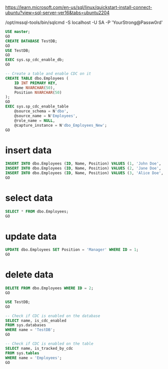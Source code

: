 
https://learn.microsoft.com/en-us/sql/linux/quickstart-install-connect-ubuntu?view=sql-server-ver16&tabs=ubuntu2204


/opt/mssql-tools/bin/sqlcmd -S localhost -U SA -P 'YourStrong@Passw0rd'
    
```sql
USE master;
GO
CREATE DATABASE TestDB;
GO
USE TestDB;
GO
EXEC sys.sp_cdc_enable_db;
GO

-- Create a table and enable CDC on it
CREATE TABLE dbo.Employees (
    ID INT PRIMARY KEY,
    Name NVARCHAR(50),
    Position NVARCHAR(50)
);
GO
EXEC sys.sp_cdc_enable_table
    @source_schema = N'dbo',
    @source_name = N'Employees',
    @role_name = NULL,
    @capture_instance = N'dbo_Employees_New';
GO
```



# insert data
```sql
INSERT INTO dbo.Employees (ID, Name, Position) VALUES (1, 'John Doe', 'Senior Software Engineer');
INSERT INTO dbo.Employees (ID, Name, Position) VALUES (2, 'Jane Doe', 'Database Administrator');
INSERT INTO dbo.Employees (ID, Name, Position) VALUES (3, 'Alice Doe', 'Software Engineer');
GO
```

# select data
```sql
SELECT * FROM dbo.Employees;
GO
```

# update data
```sql
UPDATE dbo.Employees SET Position = 'Manager' WHERE ID = 1;
GO
```

# delete data
```sql
DELETE FROM dbo.Employees WHERE ID = 2;
GO
```



<!-- ----------------------------------------------------------- -->

```sql
USE TestDB;
GO

-- Check if CDC is enabled on the database
SELECT name, is_cdc_enabled
FROM sys.databases
WHERE name = 'TestDB';
GO

-- Check if CDC is enabled on the table
SELECT name, is_tracked_by_cdc
FROM sys.tables
WHERE name = 'Employees';
GO
```